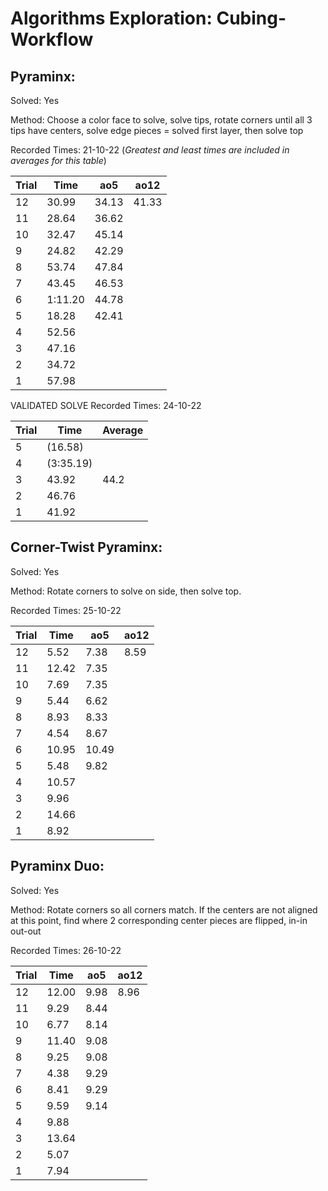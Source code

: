 <h1> Algorithms Exploration: Cubing-Workflow </h1>

<h2> Pyraminx: </h2>
  <p>Solved: Yes </p>
  <p>Method: Choose a color face to solve, solve tips, rotate corners until all 3 tips have centers, solve edge pieces = solved first layer, then solve top</p>

  Recorded Times: 21-10-22
  (*Greatest and least times are included in averages for this table*)

 Trial | Time |  ao5  |  ao12
-------|------|-------|-----
12 | 30.99| 34.13 | 41.33
11 | 28.64| 36.62 |
10 | 32.47| 45.14
9  | 24.82| 42.29       
8  | 53.74| 47.84
7  | 43.45| 46.53
6  |1:11.20| 44.78
5  | 18.28 | 42.41
4  | 52.56 |
3  |47.16 |
2  |34.72 |
1  |57.98 | 

VALIDATED SOLVE
Recorded Times: 24-10-22

 Trial | Time | Average |
-------|------|---------|
5 | (16.58) | 
4 | (3:35.19) |
3 | 43.92 | 44.2
2 | 46.76 |
1 | 41.92 |


<h2> Corner-Twist Pyraminx: </h2>
  <p>Solved: Yes </p>
  <p>Method: Rotate corners to solve on side, then solve top.

  Recorded Times: 25-10-22

 Trial | Time |  ao5  | ao12 |
-------|------|-------|------|
  12 | 5.52 | 7.38 | 8.59 |
  11 | 12.42 | 7.35 |
  10 | 7.69 | 7.35 |
  9  | 5.44 | 6.62 |
  8  | 8.93 | 8.33 |
  7  | 4.54 | 8.67 |
  6  | 10.95 | 10.49 |
  5  | 5.48 | 9.82 |
  4  | 10.57 |
  3  | 9.96 |
  2  | 14.66 |
  1  | 8.92 |


<h2> Pyraminx Duo: </h2>
  <p>Solved: Yes </p>
  <p>Method: Rotate corners so all corners match. If the centers are not aligned at this point, find where 2 corresponding center pieces are flipped, in-in out-out

  Recorded Times: 26-10-22

 Trial | Time |  ao5  | ao12 |
-------|------|-------|------|
  12 | 12.00 | 9.98 | 8.96
  11 | 9.29 | 8.44
  10 | 6.77 | 8.14
  9  | 11.40 | 9.08
  8  | 9.25 | 9.08
  7  |4.38 | 9.29
  6  | 8.41 | 9.29
  5  | 9.59 | 9.14
  4  | 9.88
  3  | 13.64
  2  | 5.07
  1  |7.94

